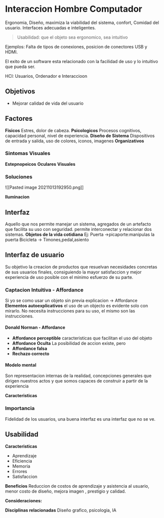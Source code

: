# Interaccion Hombre Computador
Ergonomia, Diseño, maximiza la viabilidad del sistema, confort, Comidad del usuario. Interfaces adecuadas e inteligentes.
>Usabilidad: que el objeto sea ergonomico, sea intuitivo

Ejemplos: Falta de tipos de conexiones, posicion de conectores USB y HDMI.

El exito de un software esta relacionado con la facilidad de uso y lo intuitivo que pueda ser.

HCI: Usuarios, Ordenador e Interaccioon
## Objetivos
- Mejorar calidad de vida del usuario



## Factores
**Fisicos**
Estres, dolor de cabeza.
**Psicologicos**
Procesos cognitivos, capacidad personal, nivel de experiencia.
**Diseño de Sistema**
Dispositivos de entrada y salida, uso de colores, iconos, imagenes
**Organizativos**


### Sintomas Visuales
**Estepnopeicos**
**Oculares**
**Visuales**
### Soluciones 
![[Pasted image 20211013192950.png]]

**Iluminacion**

## Interfaz
Aquello que nos permite manejar un sistema, agregados de un artefacto que facilita su uso con seguridad. permite interconectar y relacionar dos sistemas.
**Objetos de la vida cotidiana**
Ej: 
Puerta ->picaporte:manipulas la puerta
Bicicleta -> Timones,pedal,asiento

## Interfaz de usuario
Su objetivo la creacion de productos que resuelvan necesidades concretas de sus usuarios finales, consiguiendo la mayor satisfaccion y mejor experiencia de uso posible con el minimo esfuerzo de su parte.

### Captacion Intuitiva - Affordance
Si yo se como usar un objeto sin previa explicacion -> Affordance
**Elementos autoexplicativos** el uso de un objecto es evidente solo con mirarlo. No necesita instrucciones para su uso, el mismo son las instrucciones.

#### Donald Norman - Affordance
- **Affordance perceptible** caracteristicas que facilitan el uso del objeto
- **Affordance Oculta** La posibilidad de accion existe, pero
- **Affordance falsa**
- **Rechazo correcto**

#### Modelo mental
Son representacion internas de la realidad, concepciones generales que dirigen nuestros actos y que somos capaces de construir a partir de la experiencia

**Caracteristicas**

### Importancia
Fidelidad de los usuarios, una buena interfaz es una interfaz que no se ve.

## Usabilidad
**Caracteristicas**
- Aprendizaje
- Eficiencia
- Memoria
- Errores
- Satisfaccion

**Beneficios**
Reduccion de costos de aprendizaje y asistencia al usuario, menor costo de diseño, mejora imagen , prestigio y calidad.

**Consideraciones:**

**Disciplinas relacionadas**
Diseño grafico, psicologia, IA

